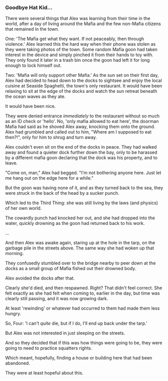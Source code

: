 ### Goodbye Hat Kid...

There were several things that Alex was learning from their time in the world,
after a day of living around the Mafia and the few non-Mafia citizens that
remained in the town.

One: 'The Mafia get what they want. If not peaceably, then through violence.'
Alex learned this the hard way when their phone was stolen as they were taking
photos of the town. Some random Mafia goon had taken interest in the device
and simply pinched it from their hands to toy with. They only found it later
in a trash bin once the goon had left it for long enough to lock himself out.

Two: 'Mafia will only support other Mafia.' As the sun set on their first day,
Alex had decided to head down to the docks to sightsee and enjoy the local
cuisine at Seaside Spaghetti, the town's only restaurant. It would have been
relaxing to sit at the edge of the docks and watch the sun retreat beneath the
ocean waves as they ate.

It would have been nice.

They were denied entrance *immediately* to the restaurant without so much as
an ID check or 'hello'. No, 'only mafia allowed to eat here', the doorman Mafia
had said as he shoved Alex away, knocking them onto the ground. Alex had grumbled
and called out to him, "Where am I supposed to eat then?!", only for him to
shrug and turn away.

Alex couldn't even sit on the end of the docks in peace. They had walked away
and found a quieter dock further down the bay, only to be harassed by a
different mafia goon declaring that the dock was his property, and to leave.

"Come on, man," Alex had begged. "I'm not bothering anyone here. Just let me
hang out on the edge here for a while."

But the goon was having none of it, and as they turned back to the sea, they
were struck in the back of the head by a sucker punch.

Which led to the Third Thing: she was still living by the laws (and physics)
of her own world.

The cowardly punch had knocked her out, and she had dropped into the water,
quickly drowning as the goon had returned back to his work.

...

And then Alex was awake again, staring up at the hole in the tarp, on the
garbage pile in the streets above. The same way she had woken up that morning.

They confusedly stumbled over to the bridge nearby to peer down at the docks as
a small group of Mafia fished out their drowned body.

Alex avoided the docks after that.

Clearly she'd died, and then respawned. Right? That didn't feel correct. She felt
exactly as she had felt when coming to, earlier in the day, but time was clearly
still passing, and it was now growing dark.

At least 'rewinding' or whatever had occurred to them had made them less hungry.

So, Four: 'I can't *quite* die, but if I do, I'll end up back under the tarp.'

But Alex was not interested in just sleeping on the streets.

And so they decided that if this was how things were going to be, they were going
to need to practice squatters rights.

Which meant, hopefully, finding a house or building here that had been abandoned.

They were at least hopeful about this.

